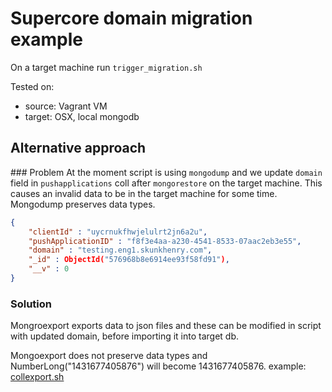 # Supercore domain migration example

On a target machine run `trigger_migration.sh`

Tested on:
 - source: Vagrant VM
 - target: OSX, local mongodb

## Alternative approach
### Problem
At the moment script is using `mongodump` and we update ``domain`` field in `pushapplications` coll after `mongorestore` on the target machine. This causes an invalid data to be in the target machine for some time. Mongodump preserves data types.
```json
{
    "clientId" : "uycrnukfhwjelulrt2jn6a2u",
    "pushApplicationID" : "f8f3e4aa-a230-4541-8533-07aac2eb3e55",
    "domain" : "testing.eng1.skunkhenry.com",
    "_id" : ObjectId("576968b8e6914ee93f58fd91"),
    "__v" : 0
}
```
### Solution
Mongroexport exports data to json files and these can be modified in script with updated domain, before importing it into target db.

Mongoexport does not preserve data types and  NumberLong("1431677405876") will become 1431677405876.
example: [collexport.sh](https://github.com/witmicko/supercore-domain-migration/blob/master/collexport.sh)
